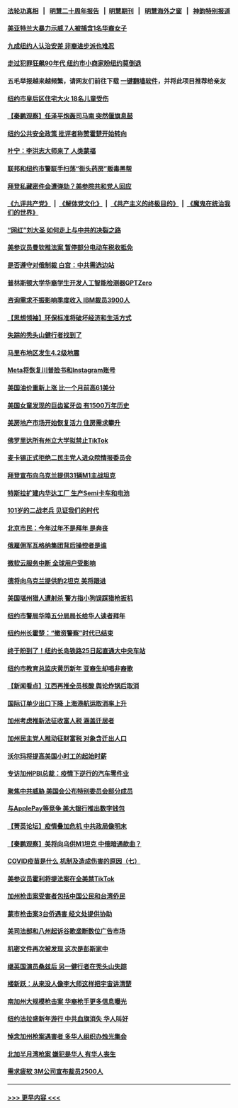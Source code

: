 #### [法轮功真相](https://github.com/gfw-breaker/truth/blob/master/README.md?t=0) &nbsp;&nbsp;|&nbsp;&nbsp; [明慧二十周年报告](https://github.com/gfw-breaker/mh-reports/blob/master/README.md?t=0) &nbsp;&nbsp;|&nbsp;&nbsp;[明慧期刊](https://github.com/gfw-breaker/mh-qikan) &nbsp;&nbsp;|&nbsp;&nbsp; [明慧海外之窗](https://github.com/gfw-breaker/mh-news/blob/master/README.md?t=0) &nbsp;&nbsp;|&nbsp;&nbsp; [神韵特别报道](https://github.com/gfw-breaker/mh-news/blob/master/shenyun.md?t=0)
#### [美亚特兰大暴力示威 7人被捕含1名华裔女子](../pages/nsc412/n13915700.md?t=01261543) 
#### [九成纽约人认治安差 非裔进步派也难忍](../pages/nsc412/n13915778.md?t=01261543) 
#### [走过犯罪狂飙90年代 纽约市小商家盼纽约莫倒退](../pages/nsc412/n13915782.md?t=01261543) 
#### 五毛举报越来越频繁，请网友们前往下载 [一键翻墙软件](https://github.com/gfw-breaker/ssr-accounts)，并将此项目推荐给亲友
#### [纽约市皇后区住宅大火 18名儿童受伤](../pages/nsc412/n13915769.md?t=01261543) 
#### [【秦鹏观察】任泽平炮轰司马南 突然偃旗息鼓](../pages/nsc412/n13915618.md?t=01261543) 
#### [纽约公共安全政策 批评者称赞霍楚开始转向](../pages/nsc412/n13915784.md?t=01261543) 
#### [叶宁：李洪志大师来了 人类蒙福](../pages/nsc412/n13915774.md?t=01261543) 
#### [联邦和纽约市警联手扫荡“街头药房”贩毒黑帮](../pages/nsc412/n13915761.md?t=01261543) 
#### [拜登私藏密件会遭弹劾？美参院共和党人回应](../pages/nsc412/n13915685.md?t=01261543) 
#### [《九评共产党》](https://github.com/begood0513/9ping.md/blob/master/README.md) &nbsp;|&nbsp; [《解体党文化》](../../../../jtdwh.md/blob/master/README.md)  &nbsp;|&nbsp; [《共产主义的终极目的》](../../../../gczydzjmd.md/blob/master/README.md) &nbsp;|&nbsp; [《魔鬼在统治我们的世界》](../../../../mgztzwmdsj.md/blob/master/README.md) 
#### [“网红”刘大圣  如何走上与中共的决裂之路](../pages/nsc412/n13915701.md?t=01261543) 
#### [美参议员曼钦推法案 暂停部分电动车税收抵免](../pages/nsc412/n13915586.md?t=01261543) 
#### [是否遵守对俄制裁 白宫：中共需选边站](../pages/nsc412/n13915584.md?t=01261543) 
#### [普林斯顿大学华裔学生开发人工智能检测器GPTZero](../pages/nsc412/n13915664.md?t=01261543) 
#### [咨询需求不振影响季度收入 IBM裁员3900人](../pages/nsc412/n13915581.md?t=01261543) 
#### [【思想领袖】环保标准将破坏经济和生活方式](../pages/nsc412/n13887756.md?t=01261543) 
#### [失踪的秃头山健行者找到了](../pages/nsc412/n13915617.md?t=01261543) 
#### [马里布地区发生4.2级地震](../pages/nsc412/n13915604.md?t=01261543) 
#### [Meta将恢复川普脸书和Instagram账号](../pages/nsc412/n13915585.md?t=01261543) 
#### [美国油价重新上涨 比一个月前高61美分](../pages/nsc412/n13915560.md?t=01261543) 
#### [美国女童发现的巨齿鲨牙齿 有1500万年历史](../pages/nsc412/n13915423.md?t=01261543) 
#### [美房地产市场开始恢复活力 住房需求攀升](../pages/nsc412/n13915574.md?t=01261543) 
#### [佛罗里达所有州立大学拟禁止TikTok](../pages/nsc412/n13915520.md?t=01261543) 
#### [麦卡锡正式拒绝二民主党人进众院情报委员会](../pages/nsc412/n13915471.md?t=01261543) 
#### [拜登宣布向乌克兰提供31辆M1主战坦克](../pages/nsc412/n13915515.md?t=01261543) 
#### [特斯拉扩建内华达工厂 生产Semi卡车和电池](../pages/nsc412/n13915416.md?t=01261543) 
#### [101岁的二战老兵 见证我们的时代](../pages/nsc412/n13915426.md?t=01261543) 
#### [北京市民：今年过年不是拜年 是奔丧](../pages/nsc412/n13915059.md?t=01261543) 
#### [俄雇佣军瓦格纳集团背后操控者是谁](../pages/nsc412/n13915324.md?t=01261543) 
#### [微软云服务中断 全球用户受影响](../pages/nsc412/n13915419.md?t=01261543) 
#### [德将向乌克兰提供豹2坦克 美将跟进](../pages/nsc412/n13915335.md?t=01261543) 
#### [美国堪州猎人遭射杀 警方指小狗误踩猎枪扳机](../pages/nsc412/n13915257.md?t=01261543) 
#### [纽约市警局华埠五分局局长给华人读者拜年](../pages/nsc412/n13915076.md?t=01261543) 
#### [纽约州长霍楚：“撤资警察”时代已结束](../pages/nsc412/n13915061.md?t=01261543) 
#### [终于盼到了！纽约长岛铁路25日起直通大中央车站](../pages/nsc412/n13915063.md?t=01261543) 
#### [纽约市教育总监庆黄历新年 亚裔生却唱非裔歌](../pages/nsc412/n13915082.md?t=01261543) 
#### [【新闻看点】江西再推全员核酸 舆论炸锅后取消](../pages/nsc412/n13914897.md?t=01261543) 
#### [国际订单少出口下降 上海港航运取消率上升](../pages/nsc412/n13915042.md?t=01261543) 
#### [加州考虑推新法征收富人税 涵盖迁居者](../pages/nsc412/n13915012.md?t=01261543) 
#### [加州民主党人推动征财富税 对象含迁出人口](../pages/nsc412/n13915003.md?t=01261543) 
#### [沃尔玛将提高美国小时工的起始时薪](../pages/nsc412/n13914923.md?t=01261543) 
#### [专访加州PBI总裁：疫情下逆行的汽车零件业](../pages/nsc412/n13914965.md?t=01261543) 
#### [聚焦中共威胁 美国会公布特别委员会部分成员](../pages/nsc412/n13914942.md?t=01261543) 
#### [与ApplePay等竞争 美大银行推出数字钱包](../pages/nsc412/n13914907.md?t=01261543) 
#### [【菁英论坛】疫情叠加危机 中共政局像明末](../pages/nsc412/n13914887.md?t=01261543) 
#### [【秦鹏观察】美将向乌供M1坦克 中俄暗通款曲？](../pages/nsc412/n13914899.md?t=01261543) 
#### [COVID疫苗是什么 机制及造成伤害的原因（七）](../pages/nsc412/n13914885.md?t=01261543) 
#### [美参议员霍利将提法案在全美禁TikTok](../pages/nsc412/n13914829.md?t=01261543) 
#### [加州枪击案受害者包括中国公民和台湾侨民](../pages/nsc412/n13914824.md?t=01261543) 
#### [蒙市枪击案3台侨遇害 经文处提供协助](../pages/nsc412/n13914822.md?t=01261543) 
#### [美司法部和八州起诉谷歌垄断数位广告市场](../pages/nsc412/n13914789.md?t=01261543) 
#### [机密文件再次被发现 这次是彭斯家中](../pages/nsc412/n13914778.md?t=01261543) 
#### [继英国演员桑兹后 另一健行者在秃头山失踪](../pages/nsc412/n13914816.md?t=01261543) 
#### [楼新跃：从来没人像李大师这样把宇宙讲清楚](../pages/nsc412/n13914341.md?t=01261543) 
#### [南加州大规模枪击案 华裔枪手更多信息曝光](../pages/nsc412/n13914756.md?t=01261543) 
#### [纽约法拉盛新年游行 中共血旗消失 华人叫好](../pages/nsc412/n13914588.md?t=01261543) 
#### [悼念加州枪案遇害者 多华人组织办烛光集会](../pages/nsc412/n13914437.md?t=01261543) 
#### [北加半月湾枪案 嫌犯是华人 有华人丧生](../pages/nsc412/n13914758.md?t=01261543) 
#### [需求疲软 3M公司宣布裁员2500人](../pages/nsc412/n13914721.md?t=01261543) 

----
#### [ >>> 更早内容 <<< ](../indexes/nsc412-earlier.md)
